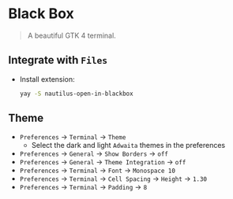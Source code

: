 # Black Box

> A beautiful GTK 4 terminal.

## Integrate with `Files`

- Install extension:
  ```sh
  yay -S nautilus-open-in-blackbox
  ```

## Theme

- `Preferences` -> `Terminal` -> `Theme`
  - Select the dark and light `Adwaita` themes in the preferences
- `Preferences` -> `General` -> `Show Borders` -> `off`
- `Preferences` -> `General` -> `Theme Integration` -> `off`
- `Preferences` -> `Terminal` -> `Font` -> `Monospace 10`
- `Preferences` -> `Terminal` -> `Cell Spacing` -> `Height` -> `1.30`
- `Preferences` -> `Terminal` -> `Padding` -> `8`
